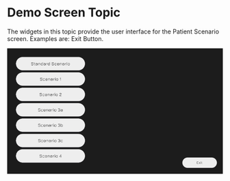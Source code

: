 # Demo Screen Topic

The widgets in this topic provide the user interface for the Patient Scenario screen. Examples are: Exit Button.

![DemoScreen](./TopicScreenshots/demoScreen.PNG)
